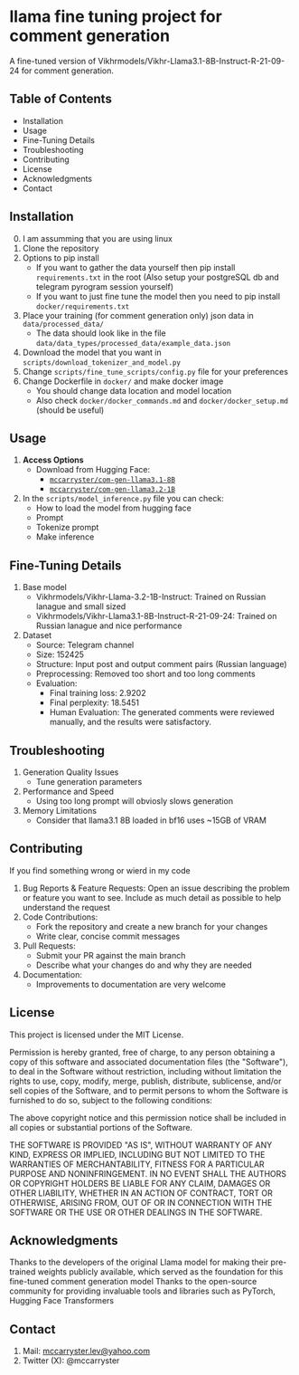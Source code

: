 # llama fine tuning project for comment generation

A fine-tuned version of Vikhrmodels/Vikhr-Llama3.1-8B-Instruct-R-21-09-24 for comment generation.


## Table of Contents
- Installation
- Usage
- Fine-Tuning Details
- Troubleshooting
- Contributing
- License
- Acknowledgments
- Contact


## Installation
0. I am assumming that you are using linux
1. Clone the repository
2. Options to pip install
    - If you want to gather the data yourself then pip install `requirements.txt` in the root (Also setup your postgreSQL db and telegram pyrogram session yourself)
    - If you want to just fine tune the model then you need to pip install `docker/requirements.txt`
3. Place your training (for comment generation only) json data in `data/processed_data/`
    - The data should look like in the file `data/data_types/processed_data/example_data.json`
4. Download the model that you want in `scripts/download_tokenizer_and_model.py`
5. Change `scripts/fine_tune_scripts/config.py` file for your preferences
6. Change Dockerfile in `docker/` and make docker image
    - You should change data location and model location
    - Also check `docker/docker_commands.md` and `docker/docker_setup.md` (should be useful)


## Usage
1. **Access Options**  
   - Download from Hugging Face:  
     - [`mccarryster/com-gen-llama3.1-8B`](https://huggingface.co/mccarryster/com-gen-llama3.1-8B)  
     - [`mccarryster/com-gen-llama3.2-1B`](https://huggingface.co/mccarryster/com-gen-llama3.2-1B)
2. In the `scripts/model_inference.py` file you can check:
    - How to load the model from hugging face
    - Prompt
    - Tokenize prompt
    - Make inference


## Fine-Tuning Details
1. Base model
    - Vikhrmodels/Vikhr-Llama-3.2-1B-Instruct: Trained on Russian lanague and small sized
    - Vikhrmodels/Vikhr-Llama3.1-8B-Instruct-R-21-09-24: Trained on Russian lanague and nice performance
2. Dataset
    - Source: Telegram channel
    - Size: 152425
    - Structure: Input post and output comment pairs (Russian language)
    - Preprocessing: Removed too short and too long comments
    - Evaluation:
        - Final training loss: 2.9202
        - Final perplexity: 18.5451
        - Human Evaluation: The generated comments were reviewed manually, and the results were satisfactory.


## Troubleshooting
1. Generation Quality Issues
    - Tune generation parameters
2. Performance and Speed
    - Using too long prompt will obviosly slows generation
3. Memory Limitations
    - Consider that llama3.1 8B loaded in bf16 uses ~15GB of VRAM


## Contributing
If you find something wrong or wierd in my code
1. Bug Reports & Feature Requests: Open an issue describing the problem or feature you want to see. Include as much detail as possible to help understand the request
2. Code Contributions:
    - Fork the repository and create a new branch for your changes
    - Write clear, concise commit messages
3. Pull Requests:
    - Submit your PR against the main branch
    - Describe what your changes do and why they are needed
4. Documentation:
    - Improvements to documentation are very welcome


## License
This project is licensed under the MIT License.

Permission is hereby granted, free of charge, to any person obtaining a copy of this software and associated documentation files (the "Software"), to deal in the Software without restriction, including without limitation the rights to use, copy, modify, merge, publish, distribute, sublicense, and/or sell copies of the Software, and to permit persons to whom the Software is furnished to do so, subject to the following conditions:

The above copyright notice and this permission notice shall be included in all copies or substantial portions of the Software.

THE SOFTWARE IS PROVIDED "AS IS", WITHOUT WARRANTY OF ANY KIND, EXPRESS OR IMPLIED, INCLUDING BUT NOT LIMITED TO THE WARRANTIES OF MERCHANTABILITY, FITNESS FOR A PARTICULAR PURPOSE AND NONINFRINGEMENT. IN NO EVENT SHALL THE AUTHORS OR COPYRIGHT HOLDERS BE LIABLE FOR ANY CLAIM, DAMAGES OR OTHER LIABILITY, WHETHER IN AN ACTION OF CONTRACT, TORT OR OTHERWISE, ARISING FROM, OUT OF OR IN CONNECTION WITH THE SOFTWARE OR THE USE OR OTHER DEALINGS IN THE SOFTWARE.


## Acknowledgments
Thanks to the developers of the original Llama model for making their pre-trained weights publicly available, which served as the foundation for this fine-tuned comment generation model
Thanks to the open-source community for providing invaluable tools and libraries such as PyTorch, Hugging Face Transformers


## Contact
1. Mail: mccarryster.lev@yahoo.com
2. Twitter (X): @mccarryster